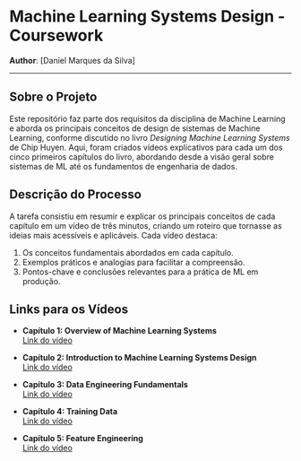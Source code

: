 # Machine Learning Systems Design - Coursework

**Author**: [Daniel Marques da Silva]

---

## Sobre o Projeto
Este repositório faz parte dos requisitos da disciplina de Machine Learning e aborda os principais conceitos de design de sistemas de Machine Learning, conforme discutido no livro *Designing Machine Learning Systems* de Chip Huyen. Aqui, foram criados vídeos explicativos para cada um dos cinco primeiros capítulos do livro, abordando desde a visão geral sobre sistemas de ML até os fundamentos de engenharia de dados.

## Descrição do Processo
A tarefa consistiu em resumir e explicar os principais conceitos de cada capítulo em um vídeo de três minutos, criando um roteiro que tornasse as ideias mais acessíveis e aplicáveis. Cada vídeo destaca:
1. Os conceitos fundamentais abordados em cada capítulo.
2. Exemplos práticos e analogias para facilitar a compreensão.
3. Pontos-chave e conclusões relevantes para a prática de ML em produção.

## Links para os Vídeos
- **Capítulo 1: Overview of Machine Learning Systems**  
  [Link do vídeo](https://www.loom.com/share/c34a79d158b24c5092902ecc137b4107?sid=82b92770-d55d-475c-a90f-e64a620d5e84)

- **Capítulo 2: Introduction to Machine Learning Systems Design**  
  [Link do vídeo](#)

- **Capítulo 3: Data Engineering Fundamentals**  
  [Link do vídeo](#)

- **Capítulo 4: Training Data**  
  [Link do vídeo](#)

- **Capítulo 5: Feature Engineering**  
  [Link do vídeo](#)
